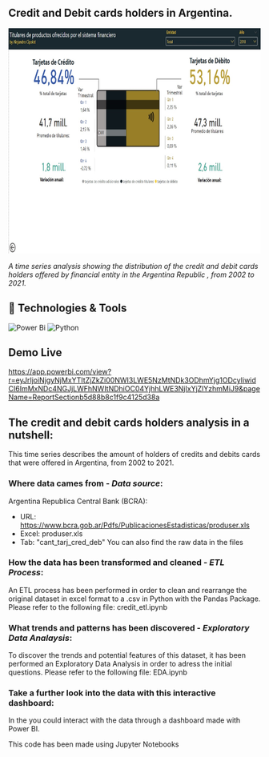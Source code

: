 ## Credit and Debit cards holders in Argentina.
<img src="https://raw.githubusercontent.com/AleCipolat/analysis_cards_bcra/main/cards_dashboard_banner.jpg"  height="450px" />

*A time series analysis showing the distribution of the credit and debit cards holders offered by financial entity in the Argentina Republic , from 2002 to 2021.*

## 🔧 Technologies & Tools
![Power Bi](https://img.shields.io/badge/power_bi-F2C811?style=for-the-badge&logo=powerbi&logoColor=black)
![Python](https://img.shields.io/badge/python-3670A0?style=for-the-badge&logo=python&logoColor=ffdd54)

## Demo Live
https://app.powerbi.com/view?r=eyJrIjoiNjgyNjMxYTItZjZkZi00NWI3LWE5NzMtNDk3ODhmYjg1ODcyIiwidCI6ImMxNDc4NGJjLWFhNWItNDhiOC04YjhhLWE3NjIxYjZlYzhmMiJ9&pageName=ReportSectionb5d88b8c1f9c4125d38a

## The credit and debit cards holders analysis in a nutshell:
This time series describes the amount of holders of credits and debits cards that were offered in Argentina, from 2002 to 2021.

### Where data cames from - *Data source*:
Argentina Republica Central Bank (BCRA): 
* URL: https://www.bcra.gob.ar/Pdfs/PublicacionesEstadisticas/produser.xls
* Excel: produser.xls
* Tab: "cant_tarj_cred_deb"
You can also find the raw data in the files

### How the data has been transformed and cleaned - *ETL Process*:
An ETL process has been performed in order to clean and rearrange the original dataset in excel format to a .csv in Python with the Pandas Package. 
Please refer to the following file: credit_etl.ipynb

### What trends and patterns has been discovered - *Exploratory Data Analaysis*:
To discover the trends and potential features of this dataset, it has been performed an Exploratory Data Analysis in order to adress the initial questions.
Please refer to the following file: EDA.ipynb

### Take a further look into the data with this interactive dashboard:
In the you could interact with the data through a dashboard made with Power BI. 


This code has been made using Jupyter Notebooks
